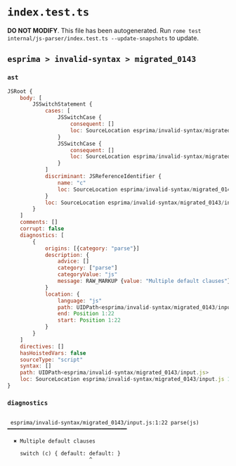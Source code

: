 # `index.test.ts`

**DO NOT MODIFY**. This file has been autogenerated. Run `rome test internal/js-parser/index.test.ts --update-snapshots` to update.

## `esprima > invalid-syntax > migrated_0143`

### `ast`

```javascript
JSRoot {
	body: [
		JSSwitchStatement {
			cases: [
				JSSwitchCase {
					consequent: []
					loc: SourceLocation esprima/invalid-syntax/migrated_0143/input.js 1:13-1:21
				}
				JSSwitchCase {
					consequent: []
					loc: SourceLocation esprima/invalid-syntax/migrated_0143/input.js 1:22-1:30
				}
			]
			discriminant: JSReferenceIdentifier {
				name: "c"
				loc: SourceLocation esprima/invalid-syntax/migrated_0143/input.js 1:8-1:9 (c)
			}
			loc: SourceLocation esprima/invalid-syntax/migrated_0143/input.js 1:0-1:32
		}
	]
	comments: []
	corrupt: false
	diagnostics: [
		{
			origins: [{category: "parse"}]
			description: {
				advice: []
				category: ["parse"]
				categoryValue: "js"
				message: RAW_MARKUP {value: "Multiple default clauses"}
			}
			location: {
				language: "js"
				path: UIDPath<esprima/invalid-syntax/migrated_0143/input.js>
				end: Position 1:22
				start: Position 1:22
			}
		}
	]
	directives: []
	hasHoistedVars: false
	sourceType: "script"
	syntax: []
	path: UIDPath<esprima/invalid-syntax/migrated_0143/input.js>
	loc: SourceLocation esprima/invalid-syntax/migrated_0143/input.js 1:0-2:0
}
```

### `diagnostics`

```

 esprima/invalid-syntax/migrated_0143/input.js:1:22 parse(js) ━━━━━━━━━━━━━━━━━━━━━━━━━━━━━━━━━━━━━━

  ✖ Multiple default clauses

    switch (c) { default: default: }
                          ^


```

